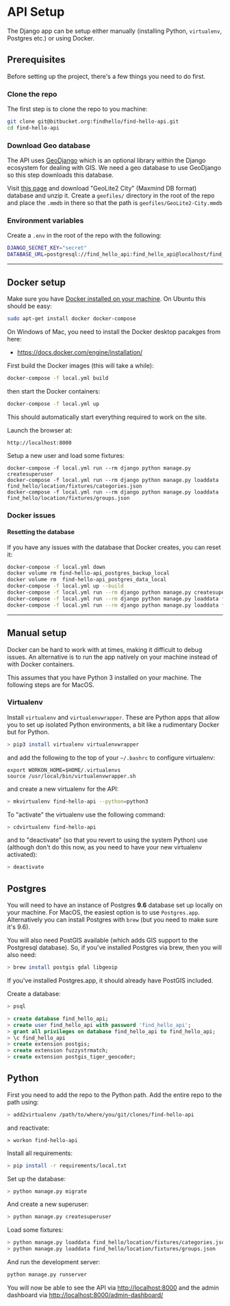 # API Setup

The Django app can be setup either manually (installing Python, `virtualenv`, Postgres etc.) or using Docker. 

## Prerequisites

Before setting up the project, there's a few things you need to do first.

### Clone the repo

The first step is to clone the repo to you machine: 

```sh
git clone git@bitbucket.org:findhello/find-hello-api.git 
cd find-hello-api
```

### Download Geo database

The API uses [GeoDjango](https://docs.djangoproject.com/en/2.1/ref/contrib/gis/) which is an optional library within the Django ecosystem for dealing with GIS. We need a geo database to use GeoDjango so this step downloads this database.

Visit [this page](https://dev.maxmind.com/geoip/geoip2/geolite2/) and download "GeoLite2 City" (Maxmind DB format) database and unzip it. Create a `geofiles/` directory
in the root of the repo and place the `.mmdb` in there so that the path is `geofiles/GeoLite2-City.mmdb`

### Environment variables

Create a `.env` in the root of the repo with the following:

```sh
DJANGO_SECRET_KEY="secret"
DATABASE_URL=postgresql://find_hello_api:find_hello_api@localhost/find_hello_api
```

---

## Docker setup

Make sure you have [Docker installed on your machine](https://docs.docker.com/install/). On Ubuntu this should
be easy:

```sh
sudo apt-get install docker docker-compose
```

On Windows of Mac, you need to install the Docker desktop pacakges from here:

- https://docs.docker.com/engine/installation/

First build the Docker images (this will take a while):

```sh
docker-compose -f local.yml build
```

then start the Docker containers:

```sh
docker-compose -f local.yml up
```

This should automatically start everything required to work on the site.

Launch the browser at:

```sh
http://localhost:8000
```

Setup a new user and load some fixtures:

```
docker-compose -f local.yml run --rm django python manage.py createsuperuser
docker-compose -f local.yml run --rm django python manage.py loaddata find_hello/location/fixtures/categories.json
docker-compose -f local.yml run --rm django python manage.py loaddata find_hello/location/fixtures/groups.json
```

### Docker issues

#### Resetting the database

If you have any issues with the database that Docker creates, you can reset it:

```sh
docker-compose -f local.yml down
docker volume rm find-hello-api_postgres_backup_local
docker volume rm  find-hello-api_postgres_data_local
docker-compose -f local.yml up --build
docker-compose -f local.yml run --rm django python manage.py createsuperuser
docker-compose -f local.yml run --rm django python manage.py loaddata find_hello/location/fixtures/categories.json
docker-compose -f local.yml run --rm django python manage.py loaddata find_hello/location/fixtures/groups.json
```

---

## Manual setup

Docker can be hard to work with at times, making it difficult to debug issues. An alternative is to run the app natively on your machine instead of with Docker containers.

This assumes that you have Python 3 installed on your machine. The following steps are for MacOS.

### Virtualenv

Install `virtualenv` and `virtualenvwrapper`. These are Python apps that allow you to set up isolated Python environments, a bit like a rudimentary Docker but for Python.

```sh
> pip3 install virtualenv virtualenvwrapper
```

and add the following to the top of your `~/.bashrc` to configure virtualenv:

```
export WORKON_HOME=$HOME/.virtualenvs
source /usr/local/bin/virtualenvwrapper.sh
```

and create a new virtualenv for the API:

```sh
> mkvirtualenv find-hello-api --python=python3
```

To "activate" the virtualenv use the following command:

```sh
> cdvirtualenv find-hello-api
```

and to "deactivate" (so that you revert to using the system Python) use (although don't do this now, as you need to have your new virtualenv activated):

```sh
> deactivate
```

## Postgres

You will need to have an instance of Postgres **9.6** database set up locally on your machine. For MacOS, the easiest option is to use `Postgres.app`. Alternatively you can install Postgres with `brew` (but you need to make sure it's 9.6).

You will also need PostGIS available (which adds GIS support to the Postgresql database). So, if you've installed Postgres via brew, then you will also need:

```sh
> brew install postgis gdal libgeoip
```

If you've installed Postgres.app, it should already have PostGIS included. 

Create a database:

```sh
> psql
```

```sql
> create database find_hello_api;
> create user find_hello_api with password 'find_hello_api';
> grant all privileges on database find_hello_api to find_hello_api;
> \c find_hello_api
> create extension postgis;
> create extension fuzzystrmatch;
> create extension postgis_tiger_geocoder;
```

## Python

First you need to add the repo to the Python path. Add the entire repo to the path using:

```sh
> add2virtualenv /path/to/where/you/git/clones/find-hello-api
```

and reactivate:

```
> workon find-hello-api 
```

Install all requirements:

```sh
> pip install -r requirements/local.txt
```

Set up the database:

```sh
> python manage.py migrate
```

And create a new superuser:

```sh
> python manage.py createsuperuser
```

Load some fixtures:

```sh
> python manage.py loaddata find_hello/location/fixtures/categories.json
> python manage.py loaddata find_hello/location/fixtures/groups.json
```

And run the development server:

```sh
python manage.py runserver
```

You will now be able to see the API via [http://localhost:8000](http://localhost:8000) and the admin dashboard via [http://localhost:8000/admin-dashboard/](http://localhost:8000/admin-dashboard/)
